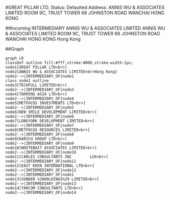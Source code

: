 #GREAT PILLAR LTD.
Status: Defaulted
Address: ANNIS WU & ASSOCIATES LIMITED ROOM 9C, TRUST TOWER 68 JOHNSTON ROAD WANCHAI HONG KONG

##Incoming
INTERMEDIARY
ANNIS WU & ASSOCIATES LIMITED
ANNIS WU & ASSOCIATES LIMITED ROOM 9C, TRUST TOWER 68 JOHNSTON ROAD WANCHAI HONG KONG
Hong Kong



##Graph
```mermaid
graph LR
classDef outline fill:#fff,stroke:#000,stroke-width:1px;
node1[GREAT PILLAR LTD<br>]
node2[ANNIS WU & ASSOCIATES LIMITED<br>Hong Kong]
node2-->|INTERMEDIARY_OF|node1
class node1 outline
node3[TECHFULL LIMITED<br>]
node2-->|INTERMEDIARY_OF|node3
node4[TAKMING ASIA LTD<br>]
node2-->|INTERMEDIARY_OF|node4
node5[METFOCUS INVESTMENTS LTD<br>]
node2-->|INTERMEDIARY_OF|node5
node6[NEW SMILE DEVELOPMENT LIMITED<br>]
node2-->|INTERMEDIARY_OF|node6
node7[LONGYORK DEVELOPMENT LIMITED<br>]
node2-->|INTERMEDIARY_OF|node7
node8[METFOCUS RESOURCES LIMITED<br>]
node2-->|INTERMEDIARY_OF|node8
node9[KARICH GROUP LTD<br>]
node2-->|INTERMEDIARY_OF|node9
node10[WHITEBAIT ASSOCIATES LIMITED<br>]
node2-->|INTERMEDIARY_OF|node10
node11[CARLES CONSULTANTS INC        LUX<br>]
node2-->|INTERMEDIARY_OF|node11
node12[EAST KEEN INTERNATIONAL LTD<br>]
node2-->|INTERMEDIARY_OF|node12
node2-->|INTERMEDIARY_OF|node1
node13[SUNDER %28HOLDINGS%29 LIMITED<br>]
node2-->|INTERMEDIARY_OF|node13
node14[TARCOM CONSULTANTS LTD<br>]
node2-->|INTERMEDIARY_OF|node14
```